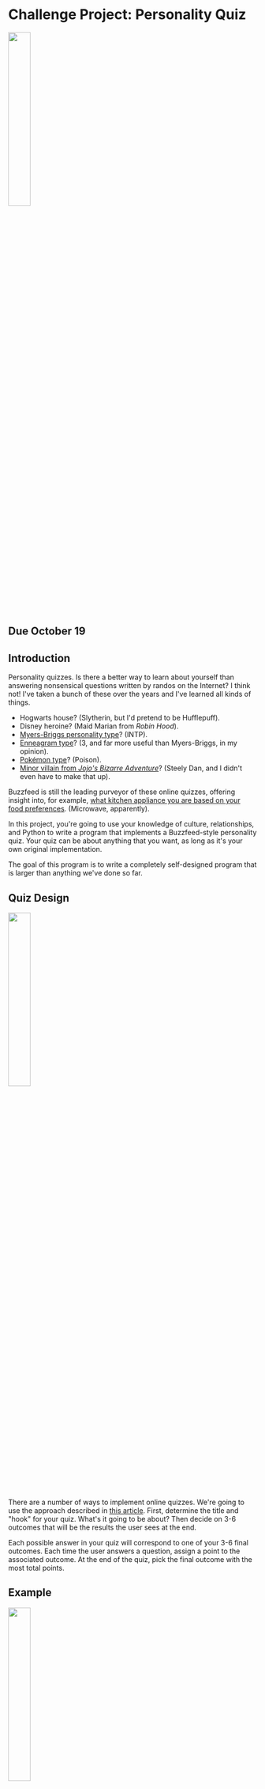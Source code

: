 # Challenge Project: Personality Quiz

<img src="https://i.pinimg.com/originals/c8/67/d7/c867d7bed74dcd85220972edfc1a7cc7.jpg" width="30%" />

## Due October 19

## Introduction

Personality quizzes. Is there a better way to learn about yourself than answering nonsensical questions written by randos on the Internet? I think not! I've taken a bunch of these over the years and I've learned all kinds of things.

- Hogwarts house? (Slytherin, but I'd pretend to be Hufflepuff).
- Disney heroine? (Maid Marian from *Robin Hood*).
- [Myers-Briggs personality type](https://www.myersbriggs.org/my-mbti-personality-type/mbti-basics/the-16-mbti-types.htm)? (INTP).
- [Enneagram type](https://www.narrativeenneagram.org/tour-the-nine-types/)? (3, and far more useful than Myers-Briggs, in my opinion).
- [Pokémon type](https://www.buzzfeed.com/sarahtooley5/what-pokamon-type-are-you-248el1snke)? (Poison).
- [Minor villain from *Jojo's Bizarre Adventure*](https://www.buzzfeed.com/puppetmaster64/which-minor-jojo-villain-are-you-42nxcnqrfi)? (Steely Dan, and I didn't even have to make that up).

Buzzfeed is still the leading purveyor of these online quizzes, offering insight into, for example, [what kitchen appliance you are based on your food preferences](https://www.buzzfeed.com/catmjohnston/which-kitchen-appliance-are-you-based-on-your-food-8arc2wkfy8). (Microwave, apparently).

In this project, you're going to use your knowledge of culture, relationships, and Python to write a program that implements a Buzzfeed-style personality quiz. Your quiz can be about anything that you want, as long as it's your own original implementation.

The goal of this program is to write a completely self-designed program that is larger than anything we've done so far.

## Quiz Design

<img src="https://ahseeit.com//king-include/uploads/2021/05/43915181_326611507924503_5421316365027478799_n-7515047846.jpg" width="30%" />

There are a number of ways to implement online quizzes. We're going to use the approach described in [this article](https://www.buzzfeed.com/annakopsky/everything-you-need-to-know-to-make-a-buzzfeed-personality). First, determine the title and "hook" for your quiz. What's it going to be about? Then decide on 3-6 outcomes that will be the results the user sees at the end.

Each possible answer in your quiz will correspond to one of your 3-6 final outcomes. Each time the user answers a question, assign a point to the associated outcome. At the end of the quiz, pick the final outcome with the most total points.

## Example

<img src="https://critter.science/wp-content/uploads/2019/03/ts1b-1180x520.jpg" width="30%" />

*G'day, mate.*

Scott's favorite animals are snakes, so I'm going to use "Which deadly Australian snake are you?" as our example. Here are four options, [sourced from Wikipedia](https://en.wikipedia.org/wiki/Snakes_of_Australia):

- Tiger snake
- Taipan
- Death adder
- Bandy-bandy

At the beginning of the main part, create four variables, one for each outcome:

```
tiger_snake_score = 0
taipan_score = 0
death_adder_score = 0
bandy_bandy_score = 0
```

We can then print a question and a menu of answers:

```
What is your coloration?

1. Bands of red, brown, or black with a light-colored belly.
2. Dark tan
3. Sharply contrasting black and white rings
4. Darker bands with a yellow-orange belly
```

Read the user input using our standard technique, then assign a point to the snake that matches the user's answer:

```
choice = int(input('Enter your answer: '))

if choice == 1:
    death_adder_score += 1
elif choice == 2:
    taipan_score += 1
elif choice == 3:
    bandy_bandy_score += 1
else:
    tiger_snake_score += 1
```

Here, I'm using `+= 1` as a shortcut to add one to a variable.


## Code

```
"""
What deadly Australian snake are you?
"""

# Use functions for multiline outputs to keep the main part of the program
# free from big blocks of print statements

def print_question_one():
  print()
  print('What is your coloration?')
  print('1. Bands of red, brown, or black with a light-colored belly')
  print('2. Dark tan')
  print('3. Sharply contrasting black and white rings')
  print('4. Darker bands with a yellow-orange belly')
  print()


### Main

# Declare variables for each outcome
tiger_snake_score = 0
taipan_score = 0
death_adder_score = 0
bandy_bandy_score = 0

# Print the first question
print_question_one()

# Read the answer and assign a point to its associated outcome
choice = int(input('Enter your answer: '))

if choice == 1:
    death_adder_score += 1
elif choice == 2:
    taipan_score += 1
elif choice == 3:
    bandy_bandy_score += 1
else:
    tiger_snake_score += 1


# More questions would go here...


# Determine which outcome has the most points, then print out
# a result message
```

## More Guidelines

Complete your program in the "Challenge Project 1" workspace on repl.it. Put your program into the file named `quiz.py`.

- Choose your own topic with 3-6 possible outcomes.
- Write at least four questions.
- Use functions to wrap up the print statements for your questions and final output messages. Putting big chunks of text behind a function call keeps the main part of the program from getting overloaded with print statements (and also lets you practice writing your own functions).

You'll need to decide how to determine the answer with the most points, including how to break ties. Write a function called `print_result` that takes all of your score variables as input, chooses the winner, and prints an appropriate message as the conclusion of your quiz.

